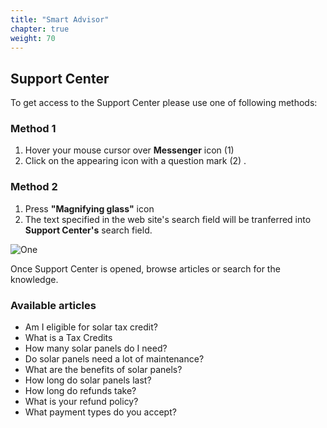 ```yaml
---
title: "Smart Advisor"
chapter: true
weight: 70
---
```


## Support Center

To get access to the Support Center please use one of following methods:

### Method 1

1. Hover your mouse cursor over **Messenger** icon   (1)  
2. Click on the appearing icon with a question mark  (2)  .

### Method 2

1. Press **"Magnifying glass"** icon
2. The text specified in the web site's search field will be tranferred into **Support Center's** search field.

![One](/images/gsol-dgt-support-center-search.png)

Once Support Center is opened, browse articles or search for the knowledge.

### Available articles

- Am I eligible for solar tax credit?
- What is a Tax Credits
- How many solar panels do I need?
- Do solar panels need a lot of maintenance?
- What are the benefits of solar panels?
- How long do solar panels last?
- How long do refunds take?
- What is your refund policy?
- What payment types do you accept?

